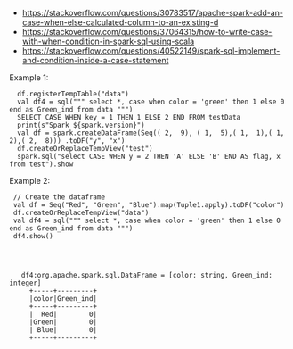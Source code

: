 * https://stackoverflow.com/questions/30783517/apache-spark-add-an-case-when-else-calculated-column-to-an-existing-d
* https://stackoverflow.com/questions/37064315/how-to-write-case-with-when-condition-in-spark-sql-using-scala
* https://stackoverflow.com/questions/40522149/spark-sql-implement-and-condition-inside-a-case-statement

Example 1:

      df.registerTempTable("data")
      val df4 = sql(""" select *, case when color = 'green' then 1 else 0 end as Green_ind from data """)
      SELECT CASE WHEN key = 1 THEN 1 ELSE 2 END FROM testData
      print(s"Spark ${spark.version}")
      val df = spark.createDataFrame(Seq(( 2,  9), ( 1,  5),( 1,  1),( 1,  2),( 2,  8))) .toDF("y", "x")
      df.createOrReplaceTempView("test")
      spark.sql("select CASE WHEN y = 2 THEN 'A' ELSE 'B' END AS flag, x from test").show

Example 2:

     // Create the dataframe
     val df = Seq("Red", "Green", "Blue").map(Tuple1.apply).toDF("color")
     df.createOrReplaceTempView("data")
     val df4 = sql(""" select *, case when color = 'green' then 1 else 0 end as Green_ind from data """)
     df4.show()




       df4:org.apache.spark.sql.DataFrame = [color: string, Green_ind: integer]
         +-----+---------+
         |color|Green_ind|
         +-----+---------+
         |  Red|        0|
         |Green|        0|
         | Blue|        0|
         +-----+---------+